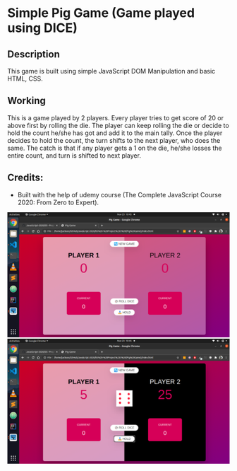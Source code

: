 # Simple Pig Game (Game played using DICE)

## Description
This game is built using simple JavaScript DOM Manipulation and basic HTML, CSS.

## Working
This is a game played by 2 players. Every player tries to get score of 20 or above first by rolling the die. The player can keep rolling the die or decide to hold the count he/she has got and add it to the main tally. Once the player decides to hold the count, the turn shifts to the next player, who does the same. The catch is that if any player gets a 1 on the die, he/she losses the entire count, and turn is shifted to next player.

## Credits:
   * Built with the help of udemy course (The Complete JavaScript Course 2020: From Zero to Expert).

![start](Images/start.png)
![end](Images/end.png)